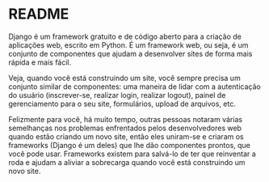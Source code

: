 # README

Django é um framework gratuito e de código aberto para a criação de aplicações web, escrito em Python. É um framework web, ou seja, é um conjunto de componentes que ajudam a desenvolver sites de forma mais rápida e mais fácil.

Veja, quando você está construindo um site, você sempre precisa um conjunto similar de componentes: uma maneira de lidar com a autenticação do usuário \(inscrever-se, realizar login, realizar logout\), painel de gerenciamento para o seu site, formulários, upload de arquivos, etc.

Felizmente para você, há muito tempo, outras pessoas notaram várias semelhanças nos problemas enfrentados pelos desenvolvedores web quando estão criando um novo site, então eles uniram-se e criaram os frameworks \(Django é um deles\) que lhe dão componentes prontos, que você pode usar. Frameworks existem para salvá-lo de ter que reinventar a roda e ajudam a aliviar a sobrecarga quando você está construindo um novo site.

